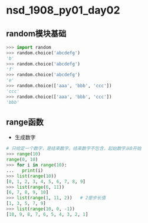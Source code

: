 # nsd_1908_py01_day02

## random模块基础

```python
>>> import random
>>> random.choice('abcdefg')
'b'
>>> random.choice('abcdefg')
'f'
>>> random.choice('abcdefg')
'e'
>>> random.choice(['aaa', 'bbb', 'ccc'])
'ccc'
>>> random.choice(['aaa', 'bbb', 'ccc'])
'bbb'

```

## range函数

- 生成数字

```python
# 只给定一个数字，是结束数字。结束数字不包含，起始数字从0开始
>>> range(10)   
range(0, 10)
>>> for i in range(10):
...   print(i)
>>> list(range(10))
[0, 1, 2, 3, 4, 5, 6, 7, 8, 9]
>>> list(range(6, 11))
[6, 7, 8, 9, 10]
>>> list(range(1, 11, 2))   # 2是步长值
[1, 3, 5, 7, 9]
>>> list(range(10, 0, -1))
[10, 9, 8, 7, 6, 5, 4, 3, 2, 1]



```











